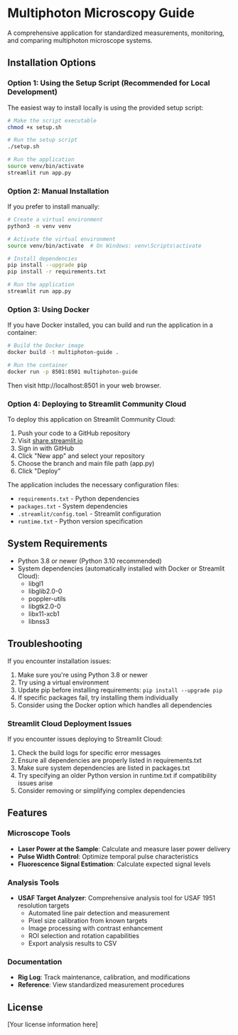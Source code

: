 # Multiphoton Microscopy Guide

A comprehensive application for standardized measurements, monitoring, and comparing multiphoton microscope systems.

## Installation Options

### Option 1: Using the Setup Script (Recommended for Local Development)

The easiest way to install locally is using the provided setup script:

```bash
# Make the script executable
chmod +x setup.sh

# Run the setup script
./setup.sh

# Run the application
source venv/bin/activate
streamlit run app.py
```

### Option 2: Manual Installation

If you prefer to install manually:

```bash
# Create a virtual environment
python3 -m venv venv

# Activate the virtual environment
source venv/bin/activate  # On Windows: venv\Scripts\activate

# Install dependencies
pip install --upgrade pip
pip install -r requirements.txt

# Run the application
streamlit run app.py
```

### Option 3: Using Docker

If you have Docker installed, you can build and run the application in a container:

```bash
# Build the Docker image
docker build -t multiphoton-guide .

# Run the container
docker run -p 8501:8501 multiphoton-guide
```

Then visit http://localhost:8501 in your web browser.

### Option 4: Deploying to Streamlit Community Cloud

To deploy this application on Streamlit Community Cloud:

1. Push your code to a GitHub repository
2. Visit [share.streamlit.io](https://share.streamlit.io)
3. Sign in with GitHub
4. Click "New app" and select your repository
5. Choose the branch and main file path (app.py)
6. Click "Deploy"

The application includes the necessary configuration files:
- `requirements.txt` - Python dependencies
- `packages.txt` - System dependencies
- `.streamlit/config.toml` - Streamlit configuration
- `runtime.txt` - Python version specification

## System Requirements

- Python 3.8 or newer (Python 3.10 recommended)
- System dependencies (automatically installed with Docker or Streamlit Cloud):
  - libgl1
  - libglib2.0-0
  - poppler-utils
  - libgtk2.0-0
  - libx11-xcb1
  - libnss3

## Troubleshooting

If you encounter installation issues:

1. Make sure you're using Python 3.8 or newer
2. Try using a virtual environment
3. Update pip before installing requirements: `pip install --upgrade pip`
4. If specific packages fail, try installing them individually
5. Consider using the Docker option which handles all dependencies

### Streamlit Cloud Deployment Issues

If you encounter issues deploying to Streamlit Cloud:

1. Check the build logs for specific error messages
2. Ensure all dependencies are properly listed in requirements.txt
3. Make sure system dependencies are listed in packages.txt
4. Try specifying an older Python version in runtime.txt if compatibility issues arise
5. Consider removing or simplifying complex dependencies

## Features

### Microscope Tools
- **Laser Power at the Sample**: Calculate and measure laser power delivery
- **Pulse Width Control**: Optimize temporal pulse characteristics
- **Fluorescence Signal Estimation**: Calculate expected signal levels

### Analysis Tools
- **USAF Target Analyzer**: Comprehensive analysis tool for USAF 1951 resolution targets
  - Automated line pair detection and measurement
  - Pixel size calibration from known targets
  - Image processing with contrast enhancement
  - ROI selection and rotation capabilities
  - Export analysis results to CSV

### Documentation
- **Rig Log**: Track maintenance, calibration, and modifications
- **Reference**: View standardized measurement procedures

## License

[Your license information here]
